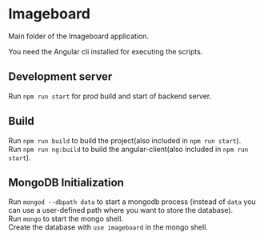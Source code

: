 # Imageboard

Main folder of the Imageboard application.

You need the Angular cli installed for executing the scripts.

## Development server

Run `npm run start` for prod build and start of backend server.

## Build

Run `npm run build` to build the project(also included in `npm run start`).  
Run `npm run ng:build` to build the angular-client(also included in `npm run start`).  

## MongoDB Initialization

Run `mongod --dbpath data` to start a mongodb process (instead of `data` you can use a user-defined path where you want to store the database).  
Run `mongo` to start the mongo shell.  
Create the database with `use imageboard` in the mongo shell.  